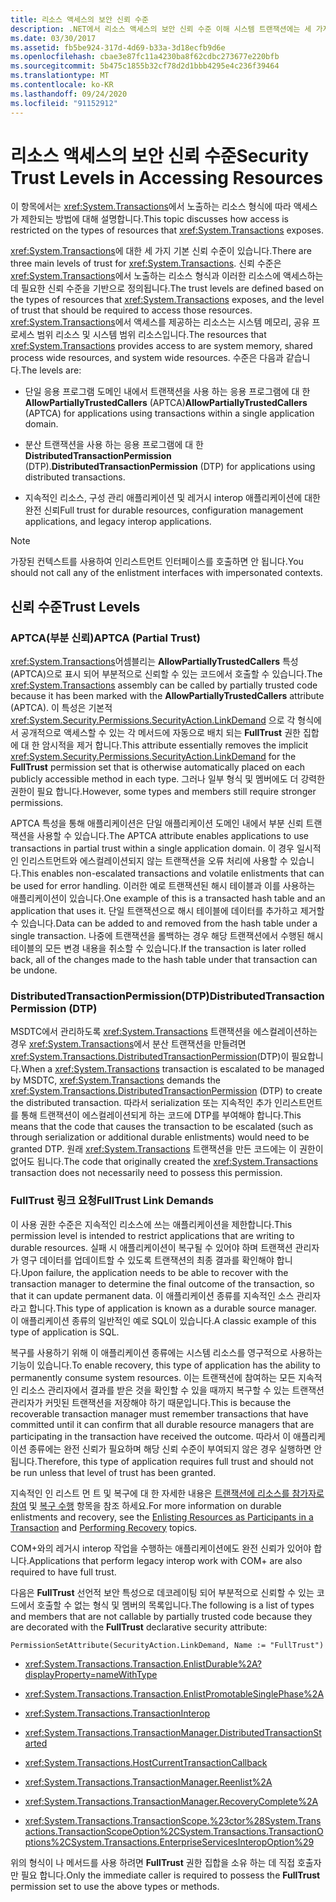 ```yaml
---
title: 리소스 액세스의 보안 신뢰 수준
description: .NET에서 리소스 액세스의 보안 신뢰 수준 이해 시스템 트랜잭션에는 세 가지 기본 신뢰 수준이 있습니다.
ms.date: 03/30/2017
ms.assetid: fb5be924-317d-4d69-b33a-3d18ecfb9d6e
ms.openlocfilehash: cbae3e87fc11a4230ba8f62cdbc273677e220bfb
ms.sourcegitcommit: 5b475c1855b32cf78d2d1bbb4295e4c236f39464
ms.translationtype: MT
ms.contentlocale: ko-KR
ms.lasthandoff: 09/24/2020
ms.locfileid: "91152912"
---
```

# <a name="security-trust-levels-in-accessing-resources"></a><span data-ttu-id="4cdb7-104">리소스 액세스의 보안 신뢰 수준</span><span class="sxs-lookup"><span data-stu-id="4cdb7-104">Security Trust Levels in Accessing Resources</span></span>

<span data-ttu-id="4cdb7-105">이 항목에서는 <xref:System.Transactions>에서 노출하는 리소스 형식에 따라 액세스가 제한되는 방법에 대해 설명합니다.</span><span class="sxs-lookup"><span data-stu-id="4cdb7-105">This topic discusses how access is restricted on the types of resources that <xref:System.Transactions> exposes.</span></span>  
  
 <span data-ttu-id="4cdb7-106"><xref:System.Transactions>에 대한 세 가지 기본 신뢰 수준이 있습니다.</span><span class="sxs-lookup"><span data-stu-id="4cdb7-106">There are three main levels of trust for <xref:System.Transactions>.</span></span> <span data-ttu-id="4cdb7-107">신뢰 수준은 <xref:System.Transactions>에서 노출하는 리소스 형식과 이러한 리소스에 액세스하는 데 필요한 신뢰 수준을 기반으로 정의됩니다.</span><span class="sxs-lookup"><span data-stu-id="4cdb7-107">The trust levels are defined based on the types of resources that <xref:System.Transactions> exposes, and the level of trust that should be required to access those resources.</span></span> <span data-ttu-id="4cdb7-108"><xref:System.Transactions>에서 액세스를 제공하는 리소스는 시스템 메모리, 공유 프로세스 범위 리소스 및 시스템 범위 리소스입니다.</span><span class="sxs-lookup"><span data-stu-id="4cdb7-108">The resources that <xref:System.Transactions> provides access to are system memory, shared process wide resources, and system wide resources.</span></span> <span data-ttu-id="4cdb7-109">수준은 다음과 같습니다.</span><span class="sxs-lookup"><span data-stu-id="4cdb7-109">The levels are:</span></span>  
  
- <span data-ttu-id="4cdb7-110">단일 응용 프로그램 도메인 내에서 트랜잭션을 사용 하는 응용 프로그램에 대 한 **AllowPartiallyTrustedCallers** (APTCA)</span><span class="sxs-lookup"><span data-stu-id="4cdb7-110">**AllowPartiallyTrustedCallers** (APTCA) for applications using transactions within a single application domain.</span></span>  
  
- <span data-ttu-id="4cdb7-111">분산 트랜잭션을 사용 하는 응용 프로그램에 대 한 **DistributedTransactionPermission** (DTP).</span><span class="sxs-lookup"><span data-stu-id="4cdb7-111">**DistributedTransactionPermission** (DTP) for applications using distributed transactions.</span></span>  
  
- <span data-ttu-id="4cdb7-112">지속적인 리소스, 구성 관리 애플리케이션 및 레거시 interop 애플리케이션에 대한 완전 신뢰</span><span class="sxs-lookup"><span data-stu-id="4cdb7-112">Full trust for durable resources, configuration management applications, and legacy interop applications.</span></span>  
  
> [!NOTE]
> <span data-ttu-id="4cdb7-113">가장된 컨텍스트를 사용하여 인리스트먼트 인터페이스를 호출하면 안 됩니다.</span><span class="sxs-lookup"><span data-stu-id="4cdb7-113">You should not call any of the enlistment interfaces with impersonated contexts.</span></span>  
  
## <a name="trust-levels"></a><span data-ttu-id="4cdb7-114">신뢰 수준</span><span class="sxs-lookup"><span data-stu-id="4cdb7-114">Trust Levels</span></span>  
  
### <a name="aptca-partial-trust"></a><span data-ttu-id="4cdb7-115">APTCA(부분 신뢰)</span><span class="sxs-lookup"><span data-stu-id="4cdb7-115">APTCA (Partial Trust)</span></span>  

 <span data-ttu-id="4cdb7-116"><xref:System.Transactions>어셈블리는 **AllowPartiallyTrustedCallers** 특성 (APTCA)으로 표시 되어 부분적으로 신뢰할 수 있는 코드에서 호출할 수 있습니다.</span><span class="sxs-lookup"><span data-stu-id="4cdb7-116">The <xref:System.Transactions> assembly can be called by partially trusted code because it has been marked with the **AllowPartiallyTrustedCallers** attribute (APTCA).</span></span> <span data-ttu-id="4cdb7-117">이 특성은 기본적 <xref:System.Security.Permissions.SecurityAction.LinkDemand> 으로 각 형식에서 공개적으로 액세스할 수 있는 각 메서드에 자동으로 배치 되는 **FullTrust** 권한 집합에 대 한 암시적을 제거 합니다.</span><span class="sxs-lookup"><span data-stu-id="4cdb7-117">This attribute essentially removes the implicit <xref:System.Security.Permissions.SecurityAction.LinkDemand> for the **FullTrust** permission set that is otherwise automatically placed on each publicly accessible method in each type.</span></span> <span data-ttu-id="4cdb7-118">그러나 일부 형식 및 멤버에도 더 강력한 권한이 필요 합니다.</span><span class="sxs-lookup"><span data-stu-id="4cdb7-118">However, some types and members still require stronger permissions.</span></span>  
  
 <span data-ttu-id="4cdb7-119">APTCA 특성을 통해 애플리케이션은 단일 애플리케이션 도메인 내에서 부분 신뢰 트랜잭션을 사용할 수 있습니다.</span><span class="sxs-lookup"><span data-stu-id="4cdb7-119">The APTCA attribute enables applications to use transactions in partial trust within a single application domain.</span></span> <span data-ttu-id="4cdb7-120">이 경우 일시적인 인리스트먼트와 에스컬레이션되지 않는 트랜잭션을 오류 처리에 사용할 수 있습니다.</span><span class="sxs-lookup"><span data-stu-id="4cdb7-120">This enables non-escalated transactions and volatile enlistments that can be used for error handling.</span></span> <span data-ttu-id="4cdb7-121">이러한 예로 트랜잭션된 해시 테이블과 이를 사용하는 애플리케이션이 있습니다.</span><span class="sxs-lookup"><span data-stu-id="4cdb7-121">One example of this is a transacted hash table and an application that uses it.</span></span> <span data-ttu-id="4cdb7-122">단일 트랜잭션으로 해시 테이블에 데이터를 추가하고 제거할 수 있습니다.</span><span class="sxs-lookup"><span data-stu-id="4cdb7-122">Data can be added to and removed from the hash table under a single transaction.</span></span> <span data-ttu-id="4cdb7-123">나중에 트랜잭션을 롤백하는 경우 해당 트랜잭션에서 수행된 해시 테이블의 모든 변경 내용을 취소할 수 있습니다.</span><span class="sxs-lookup"><span data-stu-id="4cdb7-123">If the transaction is later rolled back, all of the changes made to the hash table under that transaction can be undone.</span></span>  
  
### <a name="distributedtransactionpermission-dtp"></a><span data-ttu-id="4cdb7-124">DistributedTransactionPermission(DTP)</span><span class="sxs-lookup"><span data-stu-id="4cdb7-124">DistributedTransactionPermission (DTP)</span></span>  

 <span data-ttu-id="4cdb7-125">MSDTC에서 관리하도록 <xref:System.Transactions> 트랜잭션을 에스컬레이션하는 경우 <xref:System.Transactions>에서 분산 트랜잭션을 만들려면 <xref:System.Transactions.DistributedTransactionPermission>(DTP)이 필요합니다.</span><span class="sxs-lookup"><span data-stu-id="4cdb7-125">When a <xref:System.Transactions> transaction is escalated to be managed by MSDTC, <xref:System.Transactions> demands the <xref:System.Transactions.DistributedTransactionPermission> (DTP) to create the distributed transaction.</span></span> <span data-ttu-id="4cdb7-126">따라서 serialization 또는 지속적인 추가 인리스트먼트를 통해 트랜잭션이 에스컬레이션되게 하는 코드에 DTP를 부여해야 합니다.</span><span class="sxs-lookup"><span data-stu-id="4cdb7-126">This means that the code that causes the transaction to be escalated (such as through serialization or additional durable enlistments) would need to be granted DTP.</span></span> <span data-ttu-id="4cdb7-127">원래 <xref:System.Transactions> 트랜잭션을 만든 코드에는 이 권한이 없어도 됩니다.</span><span class="sxs-lookup"><span data-stu-id="4cdb7-127">The code that originally created the <xref:System.Transactions> transaction does not necessarily need to possess this permission.</span></span>  
  
### <a name="fulltrust-link-demands"></a><span data-ttu-id="4cdb7-128">FullTrust 링크 요청</span><span class="sxs-lookup"><span data-stu-id="4cdb7-128">FullTrust Link Demands</span></span>  

 <span data-ttu-id="4cdb7-129">이 사용 권한 수준은 지속적인 리소스에 쓰는 애플리케이션을 제한합니다.</span><span class="sxs-lookup"><span data-stu-id="4cdb7-129">This permission level is intended to restrict applications that are writing to durable resources.</span></span> <span data-ttu-id="4cdb7-130">실패 시 애플리케이션이 복구될 수 있어야 하며 트랜잭션 관리자가 영구 데이터를 업데이트할 수 있도록 트랜잭션의 최종 결과를 확인해야 합니다.</span><span class="sxs-lookup"><span data-stu-id="4cdb7-130">Upon failure, the application needs to be able to recover with the transaction manager to determine the final outcome of the transaction, so that it can update permanent data.</span></span> <span data-ttu-id="4cdb7-131">이 애플리케이션 종류를 지속적인 소스 관리자라고 합니다.</span><span class="sxs-lookup"><span data-stu-id="4cdb7-131">This type of application is known as a durable source manager.</span></span> <span data-ttu-id="4cdb7-132">이 애플리케이션 종류의 일반적인 예로 SQL이 있습니다.</span><span class="sxs-lookup"><span data-stu-id="4cdb7-132">A classic example of this type of application is SQL.</span></span>  
  
 <span data-ttu-id="4cdb7-133">복구를 사용하기 위해 이 애플리케이션 종류에는 시스템 리소스를 영구적으로 사용하는 기능이 있습니다.</span><span class="sxs-lookup"><span data-stu-id="4cdb7-133">To enable recovery, this type of application has the ability to permanently consume system resources.</span></span> <span data-ttu-id="4cdb7-134">이는 트랜잭션에 참여하는 모든 지속적인 리소스 관리자에서 결과를 받은 것을 확인할 수 있을 때까지 복구할 수 있는 트랜잭션 관리자가 커밋된 트랜잭션을 저장해야 하기 때문입니다.</span><span class="sxs-lookup"><span data-stu-id="4cdb7-134">This is because the recoverable transaction manager must remember transactions that have committed until it can confirm that all durable resource managers that are participating in the transaction have received the outcome.</span></span> <span data-ttu-id="4cdb7-135">따라서 이 애플리케이션 종류에는 완전 신뢰가 필요하며 해당 신뢰 수준이 부여되지 않은 경우 실행하면 안 됩니다.</span><span class="sxs-lookup"><span data-stu-id="4cdb7-135">Therefore, this type of application requires full trust and should not be run unless that level of trust has been granted.</span></span>  
  
 <span data-ttu-id="4cdb7-136">지속적인 인 리스트 먼 트 및 복구에 대 한 자세한 내용은 [트랜잭션에 리소스를 참가자로 참여](enlisting-resources-as-participants-in-a-transaction.md) 및 [복구 수행](performing-recovery.md) 항목을 참조 하세요.</span><span class="sxs-lookup"><span data-stu-id="4cdb7-136">For more information on durable enlistments and recovery, see the [Enlisting Resources as Participants in a Transaction](enlisting-resources-as-participants-in-a-transaction.md) and [Performing Recovery](performing-recovery.md) topics.</span></span>  
  
 <span data-ttu-id="4cdb7-137">COM+와의 레거시 interop 작업을 수행하는 애플리케이션에도 완전 신뢰가 있어야 합니다.</span><span class="sxs-lookup"><span data-stu-id="4cdb7-137">Applications that perform legacy interop work with COM+ are also required to have full trust.</span></span>  
  
 <span data-ttu-id="4cdb7-138">다음은 **FullTrust** 선언적 보안 특성으로 데코레이팅 되어 부분적으로 신뢰할 수 있는 코드에서 호출할 수 없는 형식 및 멤버의 목록입니다.</span><span class="sxs-lookup"><span data-stu-id="4cdb7-138">The following is a list of types and members that are not callable by partially trusted code because they are decorated with the **FullTrust** declarative security attribute:</span></span>  
  
 `PermissionSetAttribute(SecurityAction.LinkDemand, Name := "FullTrust")`  
  
- <xref:System.Transactions.Transaction.EnlistDurable%2A?displayProperty=nameWithType>  
  
- <xref:System.Transactions.Transaction.EnlistPromotableSinglePhase%2A>  
  
- <xref:System.Transactions.TransactionInterop>  
  
- <xref:System.Transactions.TransactionManager.DistributedTransactionStarted>  
  
- <xref:System.Transactions.HostCurrentTransactionCallback>  
  
- <xref:System.Transactions.TransactionManager.Reenlist%2A>  
  
- <xref:System.Transactions.TransactionManager.RecoveryComplete%2A>  
  
- <xref:System.Transactions.TransactionScope.%23ctor%28System.Transactions.TransactionScopeOption%2CSystem.Transactions.TransactionOptions%2CSystem.Transactions.EnterpriseServicesInteropOption%29>  
  
 <span data-ttu-id="4cdb7-139">위의 형식이 나 메서드를 사용 하려면 **FullTrust** 권한 집합을 소유 하는 데 직접 호출자만 필요 합니다.</span><span class="sxs-lookup"><span data-stu-id="4cdb7-139">Only the immediate caller is required to possess the **FullTrust** permission set to use the above types or methods.</span></span>
